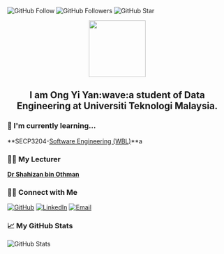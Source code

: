 ![GitHub Follow](https://img.shields.io/github/followers/ONGYIYAN.svg?style=social&label=Follow)
![GitHub Followers](https://img.shields.io/github/followers/ONGYIYAN.svg?style=social&label=Followers)
![GitHub Star](https://img.shields.io/github/stars/ONGYIYAN?affiliations=OWNER%2CCOLLABORATOR&style=social&label=Star)

<p align="center"><img src="https://media3.giphy.com/media/v1.Y2lkPTc5MGI3NjExYTFmNzFhM2JlYTVlY2Q3NzQ2NDI4ZmM5ZTVkNDdlNTQ5Y2U1OGIyOSZjdD10cw/nlLIFsrosSd0U3gHso/giphy.gif" width="130"> 
</p>
<h2 align="center">I am Ong Yi Yan:wave:a student of Data Engineering at Universiti Teknologi Malaysia. </h2>

### :book: I'm currently learning...
**SECP3204-[Software Engineering (WBL)](https://github.com/drshahizan/software-engineering)**a

### :teacher: My Lecturer
**[Dr Shahizan bin Othman](https://github.com/drshahizan)**

### 🙌🏻 Connect with Me
<p align="left">
    <a href="https://github.com/ONGYIYAN" target="_blank"><img alt="GitHub" src="https://img.shields.io/badge/-@ONGYIYAN-181717?style=flat-square&logo=GitHub&logoColor=yellow"></a>
    <a href="https://www.linkedin.com/in/yi-yan-ong-970149263/" target="_blank"><img alt="LinkedIn" src="https://img.shields.io/badge/-Ong Yi Yan-blue?style=flat-square&logo=Linkedin&logoColor=white&link=https://www.linkedin.com/in/yi-yan-ong-970149263/"></a>
    <a href="mailto:ongyan@graduate.utm.my" target="_blank"><img alt="Email" src="https://img.shields.io/badge/-ongyan@graduate.utm.my-c14438?style=flat-square&logo=Gmail&logoColor=white&link=mailto:ongyan@graduate.utm.my.com"></a>

</p>
  
### 📈 My GitHub Stats
<p align="left">
    <img alt = "GitHub Stats" src="https://github-readme-stats.vercel.app/api?username=ONGYIYAN&show_icons=true&hide=issues&icon_color=000000&hide_border=true&title_color=#C22216&text_color=555">
    <br>
  
</p>

